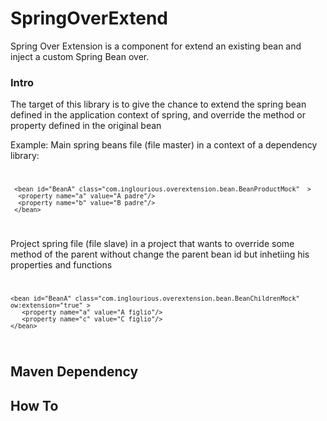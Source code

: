 # SpringOverExtend 
Spring Over Extension is a component for extend an existing bean and inject a custom Spring Bean over.
  

### Intro
The target of this library is to give the chance to extend the spring bean defined in the application context of spring, and override the method or property defined in the original bean

Example:
Main spring beans file (file master) in a context of a dependency library:
<code>

     <bean id="BeanA" class="com.inglourious.overextension.bean.BeanProductMock"  >
      <property name="a" value="A padre"/>
      <property name="b" value="B padre"/>
     </bean>
 
</code>

Project spring file (file slave) in a project that wants to override some method of the parent without change the parent bean id but inhetiing his properties and functions
<code>

    <bean id="BeanA" class="com.inglourious.overextension.bean.BeanChildrenMock" ow:extension="true" >
       <property name="a" value="A figlio"/>
       <property name="c" value="C figlio"/>
    </bean>

</code>


## Maven Dependency


## How To

